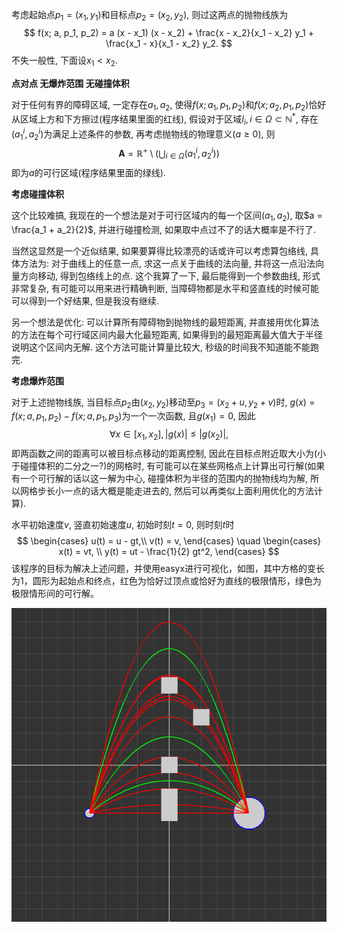 考虑起始点$p_1 = (x_1, y_1)$和目标点$p_2 = (x_2, y_2)$, 则过这两点的抛物线族为
$$
f(x; a, p_1, p_2) = a (x - x_1) (x - x_2) + \frac{x - x_2}{x_1 - x_2} y_1 + \frac{x_1 - x}{x_1 - x_2} y_2.
$$
不失一般性, 下面设$x_1 < x_2$.

**点对点 无爆炸范围 无碰撞体积**

对于任何有界的障碍区域, 一定存在$a_1, a_2$, 使得$f(x; a_1, p_1, p_2)$和$f(x; a_2, p_1, p_2)$恰好从区域上方和下方擦过(程序结果里面的红线), 假设对于区域$I_i, i \in \Omega \subset \mathbb{N}^*$, 存在$(a_1^i, a_2^i)$为满足上述条件的参数, 再考虑抛物线的物理意义($a \geq 0$), 则
$$
\mathbf{A} = \mathbb{R}^+ \setminus \left( \bigcup_{i \in \Omega} (a_1^i, a_2^i) \right)
$$
即为$a$的可行区域(程序结果里面的绿线).

**考虑碰撞体积**

这个比较难搞, 我现在的一个想法是对于可行区域内的每一个区间$(a_1, a_2)$, 取$a = \frac{a_1 + a_2}{2}$, 并进行碰撞检测, 如果取中点过不了的话大概率是不行了. 

当然这显然是一个近似结果, 如果要算得比较漂亮的话或许可以考虑算包络线, 具体方法为: 对于曲线上的任意一点, 求这一点关于曲线的法向量, 并将这一点沿法向量方向移动, 得到包络线上的点. 这个我算了一下, 最后能得到一个参数曲线, 形式非常复杂, 有可能可以用来进行精确判断, 当障碍物都是水平和竖直线的时候可能可以得到一个好结果, 但是我没有继续.

另一个想法是优化: 可以计算所有障碍物到抛物线的最短距离, 并直接用优化算法的方法在每个可行域区间内最大化最短距离, 如果得到的最短距离最大值大于半径说明这个区间内无解. 这个方法可能计算量比较大, 秒级的时间我不知道能不能跑完.

**考虑爆炸范围**

对于上述抛物线族, 当目标点$p_2$由$(x_2, y_2)$移动至$p_3 = (x_2 + u, y_2 + v)$时, $g(x) = f(x; a, p_1, p_2) - f(x; a, p_1, p_3)$为一个一次函数, 且$g(x_1) = 0$, 因此
$$
\forall x \in [x_1, x_2], \vert g(x) \vert \leq \vert g(x_2) \vert,
$$
即两函数之间的距离可以被目标点移动的距离控制, 因此在目标点附近取大小为(小于碰撞体积的二分之一?)的网格时, 有可能可以在某些网格点上计算出可行解(如果有一个可行解的话以这一解为中心, 碰撞体积为半径的范围内的抛物线均为解, 所以网格步长小一点的话大概是能走进去的, 然后可以再类似上面利用优化的方法计算). 







水平初始速度$v$, 竖直初始速度$u$, 初始时刻$t = 0$, 则时刻$t$时
$$
\begin{cases}
u(t) = u - gt,\\ v(t) = v,
\end{cases} \quad
\begin{cases}
x(t) = vt, \\ y(t) = ut - \frac{1}{2} gt^2,
\end{cases}
$$
该程序的目标为解决上述问题，并使用easyx进行可视化，如图，其中方格的变长为$1$，圆形为起始点和终点，红色为恰好过顶点或恰好为直线的极限情形，绿色为极限情形间的可行解。

![image-20240416202226599](./doc.assets/image-20240416202226599.png)
